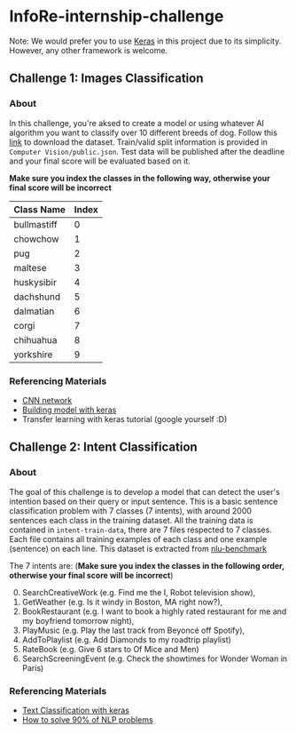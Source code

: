 # InfoRe-internship-challenge

Note: We would prefer you to use [Keras](keras.io) in this project due to its simplicity. However, any other framework is welcome.

## Challenge 1: Images Classification

### About

In this challenge, you're aksed to create a model or using whatever AI algorithm you want to classify over 10 different breeds of dog. Follow this [link](https://www.dropbox.com/s/p5xgxa9ofmq48vf/dataset.zip?dl=0) to download the dataset. 
Train/valid split information is provided in  `Computer Vision/public.json`. Test data will be published after the deadline and your final score will be evaluated based on it. 

**Make sure you index the classes in the following way, otherwise your final score will be incorrect**

| Class Name  | Index |
|-------------|-------|
| bullmastiff | 0     |
| chowchow    | 1     |
| pug         | 2     |
| maltese     | 3     |
| huskysibir  | 4     |
| dachshund   | 5     |
| dalmatian   | 6     |
| corgi       | 7     |
| chihuahua   | 8     |
| yorkshire   | 9     |

### Referencing Materials

- [CNN network](http://cs231n.github.io/)
- [Building model with keras](https://elitedatascience.com/keras-tutorial-deep-learning-in-python)
- Transfer learning with keras tutorial (google yourself :D)

## Challenge 2: Intent Classification

### About

The goal of this challenge is to develop a model that can detect the user's intention based on their query or input sentence. This is a basic sentence classification problem with 7 classes (7 intents), with around 2000 sentences each class in the training dataset. All the training data is contained in `intent-train-data`, there are 7 files respected to 7 classes. Each file contains all training examples of each class and one example (sentence) on each line. This dataset is extracted from [nlu-benchmark](https://github.com/snipsco/nlu-benchmark/)

The 7 intents are: (**Make sure you index the classes in the following order, otherwise your final score will be incorrect**) 

0. SearchCreativeWork (e.g. Find me the I, Robot television show),
1. GetWeather (e.g. Is it windy in Boston, MA right now?),
2. BookRestaurant (e.g. I want to book a highly rated restaurant for me and my boyfriend tomorrow night),
3. PlayMusic (e.g. Play the last track from Beyoncé off Spotify),
4. AddToPlaylist (e.g. Add Diamonds to my roadtrip playlist)
5. RateBook (e.g. Give 6 stars to Of Mice and Men)
6. SearchScreeningEvent (e.g. Check the showtimes for Wonder Woman in Paris)

### Referencing Materials

- [Text Classification with keras](https://realpython.com/python-keras-text-classification/)
- [How to solve 90% of NLP problems](https://blog.insightdatascience.com/how-to-solve-90-of-nlp-problems-a-step-by-step-guide-fda605278e4e)